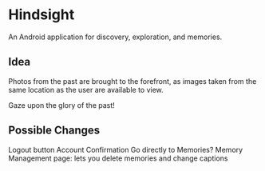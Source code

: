 Hindsight
=========
An Android application for discovery, exploration, and memories.

Idea
---------
Photos from the past are brought to the forefront, as images taken from the same location as the user are available to view.

Gaze upon the glory of the past!

Possible Changes
---------
Logout button
Account Confirmation
Go directly to Memories?
Memory Management page: lets you delete memories and change captions
